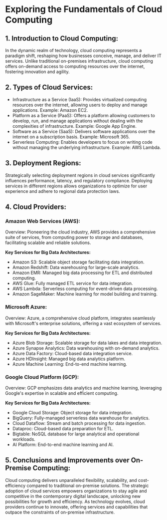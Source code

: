 # Exploring the Fundamentals of Cloud Computing

## 1. Introduction to Cloud Computing:

In the dynamic realm of technology, cloud computing represents a paradigm shift, reshaping how businesses conceive, manage, and deliver IT services. Unlike traditional on-premises infrastructure, cloud computing offers on-demand access to computing resources over the internet, fostering innovation and agility.

## 2. Types of Cloud Services:

- Infrastructure as a Service (IaaS): Provides virtualized computing resources over the internet, allowing users to deploy and manage applications. Example: Amazon EC2.
- Platform as a Service (PaaS): Offers a platform allowing customers to develop, run, and manage applications without dealing with the complexities of infrastructure. Example: Google App Engine.
- Software as a Service (SaaS): Delivers software applications over the internet on a subscription basis. Example: Microsoft 365.
- Serverless Computing: Enables developers to focus on writing code without managing the underlying infrastructure. Example: AWS Lambda.

## 3. Deployment Regions:

Strategically selecting deployment regions in cloud services significantly influences performance, latency, and regulatory compliance. Deploying services in different regions allows organizations to optimize for user experience and adhere to regional data protection laws.

## 4. Cloud Providers:

### Amazon Web Services (AWS):

Overview: Pioneering the cloud industry, AWS provides a comprehensive suite of services, from computing power to storage and databases, facilitating scalable and reliable solutions.

**Key Services for Big Data Architectures:**

- Amazon S3: Scalable object storage facilitating data integration.
- Amazon Redshift: Data warehousing for large-scale analytics.
- Amazon EMR: Managed big data processing for ETL and distributed computing.
- AWS Glue: Fully managed ETL service for data integration.
- AWS Lambda: Serverless computing for event-driven data processing.
- Amazon SageMaker: Machine learning for model building and training.

### Microsoft Azure:

Overview: Azure, a comprehensive cloud platform, integrates seamlessly with Microsoft's enterprise solutions, offering a vast ecosystem of services.

**Key Services for Big Data Architectures:**

- Azure Blob Storage: Scalable storage for data lakes and data integration.
- Azure Synapse Analytics: Data warehousing with on-demand analytics.
- Azure Data Factory: Cloud-based data integration service.
- Azure HDInsight: Managed big data analytics platform.
- Azure Machine Learning: End-to-end machine learning.

### Google Cloud Platform (GCP):

Overview: GCP emphasizes data analytics and machine learning, leveraging Google's expertise in scalable and efficient computing.

**Key Services for Big Data Architectures:**

- Google Cloud Storage: Object storage for data integration.
- BigQuery: Fully-managed serverless data warehouse for analytics.
- Cloud Dataflow: Stream and batch processing for data ingestion.
- Dataproc: Cloud-based data preparation for ETL.
- Bigtable: NoSQL database for large analytical and operational workloads.
- AI Platform: End-to-end machine learning and AI.


## 5. Conclusions and Improvements over On-Premise Computing:

Cloud computing delivers unparalleled flexibility, scalability, and cost-efficiency compared to traditional on-premise solutions. The strategic adoption of cloud services empowers organizations to stay agile and competitive in the contemporary digital landscape, unlocking new possibilities for growth and efficiency. As technology evolves, cloud providers continue to innovate, offering services and capabilities that outpace the constraints of on-premise infrastructure.
